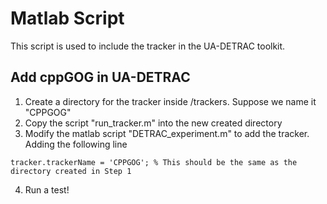 # Matlab Script

This script is used to include the tracker in the UA-DETRAC toolkit. 

## Add cppGOG in UA-DETRAC

1. Create a directory for the tracker inside <detrac-toolkit-path>/trackers. Suppose we name it "CPPGOG"
2. Copy the script "run_tracker.m" into the new created directory
3. Modify the matlab script "DETRAC_experiment.m" to add the tracker. Adding the following line
```
tracker.trackerName = 'CPPGOG'; % This should be the same as the directory created in Step 1
```
4. Run a test!